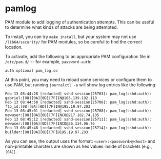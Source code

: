 # pamlog
PAM module to add logging of authentication attempts.  This can be useful to determine what kinds of attacks are being attempted.

To install, you can try `make install`, but your system may not use `/lib64/security/` for PAM modules, so be careful to find the correct location.

To activate, add the following to an appropriate PAM configuration file in `/etc/pam.d/` -- for example, `password-auth`:
```
auth optional pam_log.so
```
At this point, you may need to reload some services or configure them to use PAM, but running `journalctl -a` will show log entries like the following:
```
Feb 13 08:44:28 [redacted] sshd-session[25703]: pam_log(sshd:auth): gabriel:[08][0A][0D][7F]IN@103.139.192.113
Feb 13 08:44:50 [redacted] sshd-session[25706]: pam_log(sshd:auth): ftp_id:[08][0A][0D][7F]IN@195.19.97.203
Feb 13 08:45:01 [redacted] sshd-session[25708]: pam_log(sshd:auth): newuser:[08][0A][0D][7F]INCO@217.182.74.135
Feb 13 08:45:12 [redacted] sshd-session[25711]: pam_log(sshd:auth): newuser:[08][0A][0D][7F]INCO@36.134.96.76
Feb 13 08:45:48 [redacted] sshd-session[25714]: pam_log(sshd:auth): builder:[08][0A][0D][7F]@195.19.97.203
```
As you can see, the output uses the format: `<user>:<password>@<host>` and non-printable charcters are shown as hex values inside of brackets (e.g., `[0A]`).

